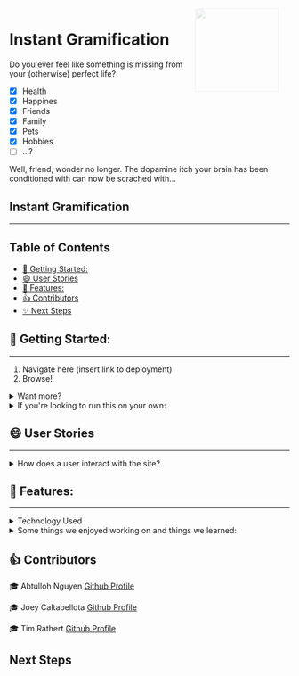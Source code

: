 <img src="https://i.im.ge/2022/08/29/Otd9AW.apple-camera.png" style="width: 150px; float: right; padding-right: 20px; padding-top: 0px; opacity: 0.2">

# Instant Gramification
Do you ever feel like something is missing from your (otherwise) perfect life?
- [X] Health
- [X] Happines
- [X] Friends
- [X] Family
- [X] Pets
- [X] Hobbies
- [ ] ...?

Well, friend, wonder no longer. The dopamine itch your brain has been conditioned with can now be scrached with... 
## Instant Gramification
---
 ## Table of Contents
  - [🚀️ Getting Started:](#️-getting-started)
  - [😄 User Stories](#-user-stories)
  - [👀️ Features:](#️-features)
  - [👍 Contributors](#-contributors)
  - [✨ Next Steps](#next-steps)

## 🚀️ Getting Started:

---

1. Navigate here (insert link to deployment)
2. Browse!

<details>
<summary> Want more? </summary>

3. Create an account  
4. Now you can contribute to the community by creating your own content!  

</details> 

<details>
<summary> If you're looking to run this on your own: </summary>

1. Clone this repo
2. Install dependencies (Package.json)
3. Create a .env file in the root directory that includes:
   ```
   MONGODB_URI = (the path to your own database)
   SALTNUM = (Integer value for brcypt)
   ```

</details>

## 😄 User Stories

---

<details>
<summary>How does a user interact with the site?</summary>

A user navigates to the site and sees a selection of submitted images. Browsing through them, the user can click on any image that grabs their attention to be taken to a page about that image.

* Who submitted it
* What they said about it
* How many other people have liked it
* Any comments and who made them

If a user wants more info about, they can click on any user profile name to be taken to that users profile which shows:

* The user's username and profile picture
* Any images submitted by that user

If a user navigates to a page containing an image or a comment that they have submitted, they will see some additional options; the user can edit or delete any of their own submissions.

</details>

## 👀️ Features:

---

<details>
<summary>Technology Used </summary>

HTMLCSSJavaScriptMongoDBMongooseNodeJS:

* bcrpyjs
* body-parser
* connect-mongo
* dotenv
* ejs
* express
* express-session
* method-override
* mongoose
* nodemon

</details>

<details>
<summary>Some things we enjoyed working on and things we learned:</summary>
- Tim  

> I really enjoyed working on routes and making different data available within each page. I learned a lot about working with databases and collaborative github workflow.

- Joey

> I really enjoyed working on the styling of the pages and making each page pop to get the users attention. I learned much more about routes and how they work thanks to my fantastic team explaining them in great detail. 

- Abtulloh

> I really enjoyed working on creating databases and configuring the databases. I learned how to populate and sort the databases that I want to display and show.

</details>

## 👍 Contributors

🎓 Abtulloh Nguyen [Github Profile](https://github.com/abtullohn)

🎓 Joey Caltabellota [Github Profile](https://github.com/joeycalt)

🎓 Tim Rathert [Github Profile](https://github.com/TimRathert)



## Next Steps

